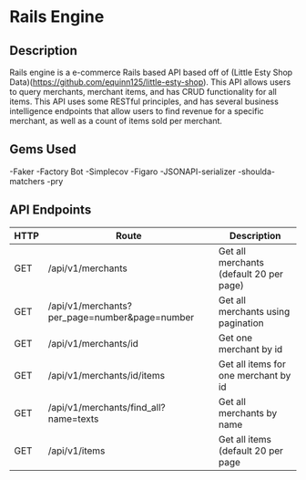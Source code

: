 # Rails Engine

## Description
Rails engine is a e-commerce Rails based API based off of (Little Esty Shop Data)(https://github.com/equinn125/little-esty-shop). This API allows users to query merchants, merchant items, and has CRUD functionality for all items. This API uses some RESTful principles, and has several business intelligence endpoints that allow users to find revenue for a specific merchant, as well as a count of items sold per merchant.

## Gems Used
-Faker
-Factory Bot
-Simplecov 
-Figaro 
-JSONAPI-serializer 
-shoulda-matchers 
-pry


## API Endpoints
|HTTP |Route| Description|
| ----| ------------------|------------|
| GET | /api/v1/merchants | Get all merchants (default 20 per page)|
| GET | /api/v1/merchants?per_page=number&page=number| Get all merchants using pagination|
| GET | /api/v1/merchants/id| Get one merchant by id|
| GET | /api/v1/merchants/id/items|Get all items for one merchant by id|
| GET | /api/v1/merchants/find_all?name=texts|Get all merchants by name|
| GET | /api/v1/items|Get all items (default 20 per page|




